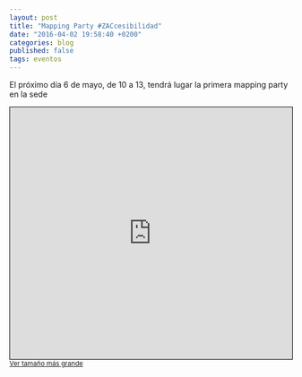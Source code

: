 ```yaml
---
layout: post
title: "Mapping Party #ZACcesibilidad"
date: "2016-04-02 19:58:40 +0200"
categories: blog
published: false
tags: eventos
---
```




El próximo día 6 de mayo, de 10 a 13, tendrá lugar la primera mapping party en la sede

<iframe width="100%" height="450" frameborder="0" scrolling="no" marginheight="0" marginwidth="0" src="http://www.openstreetmap.org/export/embed.html?bbox=-0.8878272771835327%2C41.65592805764726%2C-0.8842867612838745%2C41.65772362696209&amp;layer=mapnik&amp;marker=41.656825848562086%2C-0.8860570192337036" style="border: 1px solid black"></iframe><br/><small><a href="http://www.openstreetmap.org/?mlat=41.65683&amp;mlon=-0.88606#map=19/41.65683/-0.88606">Ver tamaño más grande</a></small>
